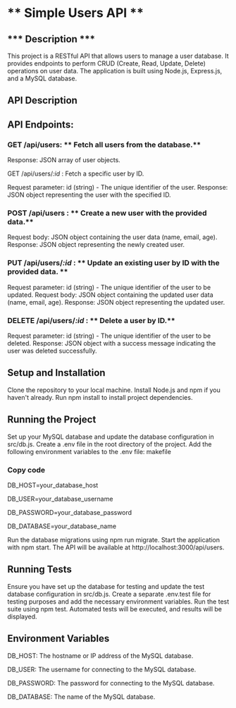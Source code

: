 # ** Simple Users API **

## *** Description *** 
This project is a RESTful API that allows users to manage a user database. It provides endpoints to perform CRUD (Create, Read, Update, Delete) operations on user data. The application is built using Node.js, Express.js, and a MySQL database.

## API Description
## API Endpoints:

### GET /api/users: ** Fetch all users from the database.**

Response: JSON array of user objects.

GET /api/users/*:id* : Fetch a specific user by ID.

Request parameter: id (string) - The unique identifier of the user.
Response: JSON object representing the user with the specified ID.

### POST /api/users : ** Create a new user with the provided data.**

Request body: JSON object containing the user data (name, email, age).
Response: JSON object representing the newly created user.

### PUT /api/users/*:id* : ** Update an existing user by ID with the provided data. **

Request parameter: id (string) - The unique identifier of the user to be updated.
Request body: JSON object containing the updated user data (name, email, age).
Response: JSON object representing the updated user.

### DELETE /api/users/*:id* : ** Delete a user by ID.**

Request parameter: id (string) - The unique identifier of the user to be deleted.
Response: JSON object with a success message indicating the user was deleted successfully.

## Setup and Installation

Clone the repository to your local machine.
Install Node.js and npm if you haven't already.
Run npm install to install project dependencies.

## Running the Project
Set up your MySQL database and update the database configuration in src/db.js.
Create a .env file in the root directory of the project.
Add the following environment variables to the .env file:
makefile
### Copy code
DB_HOST=your_database_host

DB_USER=your_database_username

DB_PASSWORD=your_database_password

DB_DATABASE=your_database_name

Run the database migrations using npm run migrate.
Start the application with npm start.
The API will be available at http://localhost:3000/api/users.

## Running Tests
Ensure you have set up the database for testing and update the test database configuration in src/db.js.
Create a separate .env.test file for testing purposes and add the necessary environment variables.
Run the test suite using npm test.
Automated tests will be executed, and results will be displayed.

## Environment Variables
DB_HOST: The hostname or IP address of the MySQL database.

DB_USER: The username for connecting to the MySQL database.

DB_PASSWORD: The password for connecting to the MySQL database.

DB_DATABASE: The name of the MySQL database.
